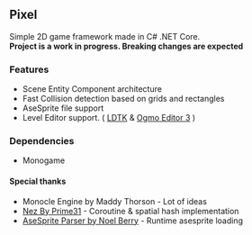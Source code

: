 ## Pixel
Simple 2D game framework made in C# .NET Core.  
**Project is a work in progress. Breaking changes are expected**

### Features
* Scene Entity Component architecture
* Fast Collision detection based on grids and rectangles
* AseSprite file support
* Level Editor support. ( [LDTK](https://ldtk.io/) & [Ogmo Editor 3](https://ogmo-editor-3.github.io/) )

### Dependencies
* Monogame

#### Special thanks

*  Monocle Engine by Maddy Thorson - Lot of ideas
* [Nez By Prime31](https://github.com/prime31/Nez)  - Coroutine & spatial hash implementation 
* [AseSprite Parser by Noel Berry](https://gist.github.com/NoelFB/778d190e5d17f1b86ebf39325346fcc5) - Runtime asesprite loading
